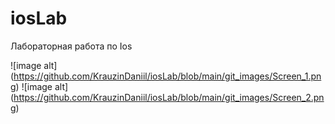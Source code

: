 # iosLab 
Лабораторная работа по Ios 

![image alt] (https://github.com/KrauzinDaniil/iosLab/blob/main/git_images/Screen_1.png)
![image alt] (https://github.com/KrauzinDaniil/iosLab/blob/main/git_images/Screen_2.png)

